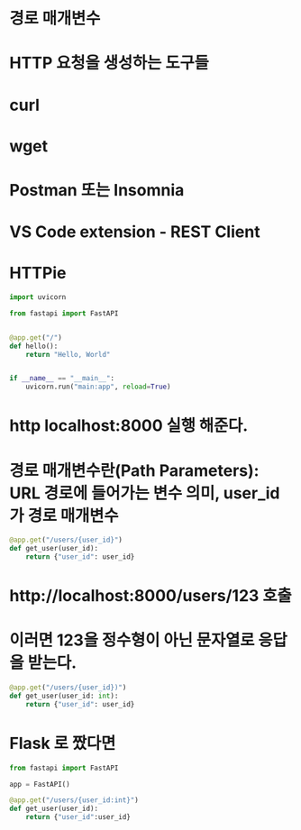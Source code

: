 # 경로 매개변수
# HTTP 요청을 생성하는 도구들
# curl
# wget
# Postman 또는 Insomnia
# VS Code extension - REST Client
# HTTPie
```python
import uvicorn

from fastapi import FastAPI


@app.get("/")
def hello():
    return "Hello, World"


if __name__ == "__main__":
    uvicorn.run("main:app", reload=True)
```

# http localhost:8000 실행 해준다.

# 경로 매개변수란(Path Parameters): URL 경로에 들어가는 변수 의미, user_id 가 경로 매개변수

```python
@app.get("/users/{user_id}")
def get_user(user_id):
    return {"user_id": user_id}
```

# http://localhost:8000/users/123 호출

# 이러면 123을 정수형이 아닌 문자열로 응답을 받는다.

```python
@app.get("/users/{user_id})")
def get_user(user_id: int):
    return {"user_id": user_id}
```

# Flask 로 짰다면
```python
from fastapi import FastAPI

app = FastAPI()

@app.get("/users/{user_id:int}")
def get_user(user_id):
    return {"user_id":user_id}

```

